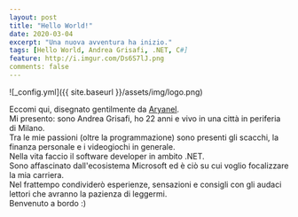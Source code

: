 ```yaml
---
layout: post
title: "Hello World!"
date: 2020-03-04
excerpt: "Una nuova avventura ha inizio."
tags: [Hello World, Andrea Grisafi, .NET, C#]
feature: http://i.imgur.com/Ds6S7lJ.png
comments: false
---
```



![_config.yml]({{ site.baseurl }}/assets/img/logo.png)

Eccomi qui, disegnato gentilmente da [Aryanel](https://twitter.com/itsaryanel).  
Mi presento: sono Andrea Grisafi, ho 22 anni e vivo in una città in periferia di Milano.  
Tra le mie passioni (oltre la programmazione) sono presenti gli scacchi, la finanza personale e i videogiochi in generale.  
Nella vita faccio il software developer in ambito .NET.  
Sono affascinato dall'ecosistema Microsoft ed è ciò su cui voglio focalizzare la mia carriera.  
Nel frattempo condividerò esperienze, sensazioni e consigli con gli audaci lettori che avranno la pazienza di leggermi.  
Benvenuto a bordo :)

